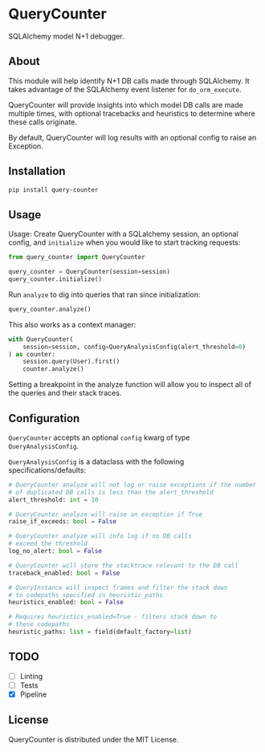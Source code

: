 # QueryCounter
SQLAlchemy model N+1 debugger.

## About
This module will help identify N+1 DB calls made through SQLAlchemy. It takes advantage of the SQLAlchemy event listener for `do_orm_execute`.

QueryCounter will provide insights into which model DB calls are made multiple times, with optional tracebacks and heuristics to determine where these calls originate.

By default, QueryCounter will log results with an optional config to raise an Exception.

## Installation
```bash
pip install query-counter
```

## Usage
Usage: Create QueryCounter with a SQLalchemy session, an optional config, and `initialize`
when you would like to start tracking requests:
```python
from query_counter import QueryCounter

query_counter = QueryCounter(session=session)
query_counter.initialize()
```

Run `analyze` to dig into queries that ran since initialization:
```python
query_counter.analyze()
```

This also works as a context manager:

```python
with QueryCounter(
    session=session, config=QueryAnalysisConfig(alert_threshold=0)
) as counter:
    session.query(User).first()
    counter.analyze()
```

Setting a breakpoint in the analyze function will allow you to inspect
all of the queries and their stack traces.

## Configuration
`QueryCounter` accepts an optional `config` kwarg of type `QueryAnalysisConfig`.

`QueryAnalysisConfig` is a dataclass with the following specifications/defaults:
```python
# QueryCounter analyze will not log or raise exceptions if the number
# of duplicated DB calls is less than the alert_threshold
alert_threshold: int = 10

# QueryCounter analyze will raise an exception if True
raise_if_exceeds: bool = False

# QueryCounter analyze will info log if no DB calls
# exceed the threshold
log_no_alert: bool = False

# QueryCounter will store the stacktrace relevant to the DB call
traceback_enabled: bool = False

# QueryInstance will inspect frames and filter the stack down
# to codepaths specified in heuristic_paths
heuristics_enabled: bool = False

# Requires heuristics_enabled=True - filters stack down to
# these codepaths
heuristic_paths: list = field(default_factory=list)
```

## TODO
- [ ] Linting
- [ ] Tests
- [x] Pipeline

## License
QueryCounter is distributed under the MIT License.
